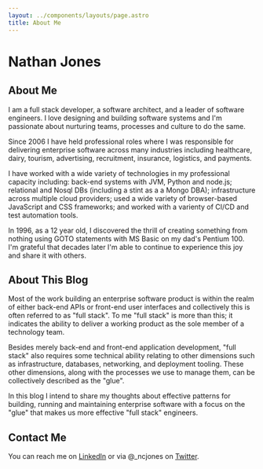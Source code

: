 ```yaml
---
layout: ../components/layouts/page.astro
title: About Me
---
```


# Nathan Jones

## About Me

I am a full stack developer, a software architect, and a leader of software
engineers. I love designing and building software systems and I'm passionate
about nurturing teams, processes and culture to do the same.

Since 2006 I have held professional roles where I was responsible for
delivering enterprise software across many industries including healthcare,
dairy, tourism, advertising, recruitment, insurance, logistics, and payments.

I have worked with a wide variety of technologies in my professional capacity
including: back-end systems with JVM, Python and node.js; relational and Nosql
DBs (including a stint as a a Mongo DBA); infrastructure across multiple cloud
providers; used a wide variety of browser-based JavaScript and CSS frameworks;
and worked with a varienty of CI/CD and test automation tools.

In 1996, as a 12 year old, I discovered the thrill of creating something from
nothing using GOTO statements with MS Basic on my dad's Pentium 100. I'm
grateful that decades later I'm able to continue to experience this joy and
share it with others.


## About This Blog

Most of the work building an enterprise software product is within the realm of
either back-end APIs or front-end user interfaces and collectively this is
often referred to as "full stack". To me "full stack" is more than this; it
indicates the ability to deliver a working product as the sole member of a
technology team.

Besides merely back-end and front-end application development, "full stack"
also requires some technical ability relating to other dimensions such as
infrastructure, databases, networking, and deployment tooling. These other
dimensions, along with the processes we use to manage them, can be collectively
described as the "glue".

In this blog I intend to share my thoughts about effective patterns for
building, running and maintaining enterprise software with a focus on the
"glue" that makes us more effective "full stack" engineers.


## Contact Me

You can reach me on [LinkedIn][] or via @_ncjones on [Twitter][].


[LinkedIn]: https://www.linkedin.com/in/nathan-c-jones/
[Twitter]: https://twitter.com/_ncjones
